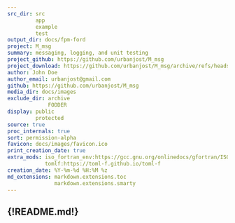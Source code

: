 ```yaml
---
src_dir: src
         app
         example
         test
output_dir: docs/fpm-ford
project: M_msg
summary: messaging, logging, and unit testing
project_github: https://github.com/urbanjost/M_msg
project_download: https://github.com/urbanjost/M_msg/archive/refs/heads/master.zip
author: John Doe
author_email: urbanjost@gmail.com
github: https://github.com/urbanjost/M_msg
media_dir: docs/images
exclude_dir: archive
             FODDER
display: public
         protected
source: true
proc_internals: true
sort: permission-alpha
favicon: docs/images/favicon.ico
print_creation_date: true
extra_mods: iso_fortran_env:https://gcc.gnu.org/onlinedocs/gfortran/ISO_005fFORTRAN_005fENV.html
            tomlf:https://toml-f.github.io/toml-f
creation_date: %Y-%m-%d %H:%M %z
md_extensions: markdown.extensions.toc
               markdown.extensions.smarty
---
```

{!README.md!}
---
